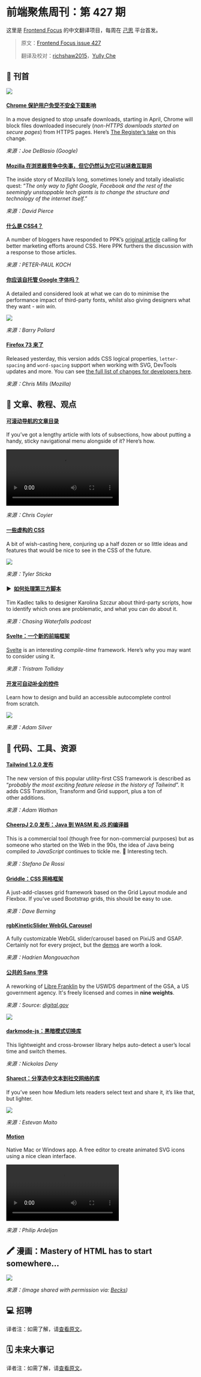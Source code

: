 # 前端聚焦周刊：第 427 期

这里是 [Frontend Focus](https://frontendfoc.us/latest) 的中文翻译项目，每周在 [己思](https://ohmyrss.com/?fef) 平台首发。

> 原文：[Frontend Focus issue 427](https://frontendfoc.us/issues/427)
> 
> 翻译及校对：[richshaw2015](https://github.com/richshaw2015)，[Yully Che](https://github.com/chechebecomestrong)

## 🚀 刊首

[![](https://res.cloudinary.com/cpress/image/upload/w_1280,e_sharpen:60/v1581508401/r7fxqwplnaa5uh04ko1u.jpg)](https://frontendfoc.us/link/83697/rss)

#### [Chrome 保护用户免受不安全下载影响](https://frontendfoc.us/link/83697/rss "security.googleblog.com")

In a move designed to stop unsafe downloads, starting in April, Chrome will block files downloaded insecurely (_non-HTTPS downloads started on secure pages_) from HTTPS pages. Here’s [The Register’s take](https://frontendfoc.us/link/83698/rss) on this change.

*来源：Joe DeBlasio (Google)*

#### [Mozilla 在浏览器竞争中失事，但它仍然认为它可以拯救互联网](https://frontendfoc.us/link/83699/rss "www.protocol.com")

The inside story of Mozilla’s long, sometimes lonely and totally idealistic quest: “_The only way to fight Google, Facebook and the rest of the seemingly unstoppable tech giants is to change the structure and technology of the internet itself._”

*来源：David Pierce*

#### [什么是 CSS4？](https://frontendfoc.us/link/83701/rss "www.quirksmode.org")

A number of bloggers have responded to PPK’s [original article](https://frontendfoc.us/link/83702/rss) calling for better marketing efforts around CSS. Here PPK furthers the discussion with a response to those articles.

*来源：PETER-PAUL KOCH*

#### [你应该自托管 Google 字体吗？](https://frontendfoc.us/link/83703/rss "www.tunetheweb.com")

A detailed and considered look at what we can do to minimise the performance impact of third-party fonts, whilst also giving designers what they want - _win win_.

![](https://www.tunetheweb.com/assets/images/blog/local-gfonts.png)

*来源：Barry Pollard*

#### [Firefox 73 来了](https://frontendfoc.us/link/83704/rss "hacks.mozilla.org")

Released yesterday, this version adds CSS logical properties, `letter-spacing` and `word-spacing` support when working with SVG, DevTools updates and more. You can see [the full list of changes for developers here](https://frontendfoc.us/link/83705/rss).

*来源：Chris Mills (Mozilla)*

## 📙 文章、教程、观点

#### [可滚动导航的文章目录](https://frontendfoc.us/link/83708/rss "css-tricks.com")

If you’ve got a lengthy article with lots of subsections, how about putting a handy, sticky navigational menu alongside of it? Here’s how.

![](https://css-tricks.com/wp-content/uploads/2020/01/prog-nav.mp4)

*来源：Chris Coyier*

#### [一些虚构的 CSS](https://frontendfoc.us/link/83709/rss "cloudfour.com")

A bit of wish-casting here, conjuring up a half dozen or so little ideas and features that would be nice to see in the CSS of the future.

![](https://29comwzoq712ml5vj5gf479x-wpengine.netdna-ssl.com/wp-content/uploads/2020/01/container-queries-opt.png)

*来源：Tyler Sticka*

#### ▶  [如何处理第三方脚本](https://frontendfoc.us/link/83710/rss "chasingwaterfalls.io")

Tim Kadlec talks to designer Karolina Szczur about third-party scripts, how to identify which ones are problematic, and what you can do about it.

*来源：Chasing Waterfalls podcast*

#### [Svelte：一个新的前端框架](https://frontendfoc.us/link/83712/rss "css-tricks.com")

[Svelte](https://frontendfoc.us/link/83713/rss) is an interesting _compile-time_ framework. Here’s why you may want to consider using it.

*来源：Tristram Tolliday*

#### [开发可自动补全的控件](https://frontendfoc.us/link/83714/rss "adamsilver.io")

Learn how to design and build an accessible autocomplete control from scratch.

![](https://adamsilver.io/assets/images/autocomplete.png)

*来源：Adam Silver*

## 🔧 代码、工具、资源

#### [Tailwind 1.2.0 发布](https://frontendfoc.us/link/83718/rss "github.com")

The new version of this popular utility-first CSS framework is described as “_probably the most exciting feature release in the history of Tailwind_”. It adds CSS Transition, Transform and Grid support, plus a ton of other additions.

*来源：Adam Wathan*

#### [CheerpJ 2.0 发布：Java 到 WASM 和 JS 的编译器](https://frontendfoc.us/link/83719/rss "medium.com")

This is a commercial tool (though free for non-commercial purposes) but as someone who started on the Web in the 90s, the idea of Java being compiled _to JavaScript_ continues to tickle me. 🙂 Interesting tech.

*来源：Stefano De Rossi*

#### [Griddle：CSS 网格框架](https://frontendfoc.us/link/83720/rss "github.com")

A just-add-classes grid framework based on the Grid Layout module and Flexbox. If you’ve used Bootstrap grids, this should be easy to use.

*来源：Dave Berning*

#### [rgbKineticSlider WebGL Carousel](https://frontendfoc.us/link/83721/rss "github.com")

A fully customizable WebGL slider/carousel based on PixiJS and GSAP. Certainly not for every project, but the [demos](https://frontendfoc.us/link/83722/rss) are worth a look.

*来源：Hadrien Mongouachon*

#### [公共的 Sans 字体](https://frontendfoc.us/link/83724/rss)

A reworking of [Libre Franklin](https://frontendfoc.us/link/83725/rss) by the USWDS department of the GSA, a US government agency. It's freely licensed and comes in **nine weights**.

*来源：_Source: [digital.gov](https://frontendfoc.us/link/83724/rss)_*

[![](https://res.cloudinary.com/cpress/image/upload/w_480,e_sharpen:60/v1581425376/m8fudktgipzkahmk34lc.png)](https://frontendfoc.us/link/83724/rss)

#### [darkmode-js：黑暗模式切换库](https://frontendfoc.us/link/83726/rss "github.com")

This lightweight and cross-browser library helps auto-detect a user’s local time and switch themes.

*来源：Nickolas Deny*

#### [Sharect：分享选中文本到社交网络的库](https://frontendfoc.us/link/83727/rss "estevanmaito.github.io")

If you’ve seen how Medium lets readers select text and share it, it’s like that, but lighter.

![](https://estevanmaito.github.io/sharect/simple.png)

*来源：Estevan Maito*

#### [Motion](https://frontendfoc.us/link/83728/rss "www.getmotion.io")

Native Mac or Windows app. A free editor to create animated SVG icons using a nice clean interface.

![](https://www.getmotion.io/motion7.mp4)

*来源：Philip Ardeljan*

## 🖍 漫画：Mastery of HTML has to start somewhere...

[![](https://res.cloudinary.com/cpress/image/upload/w_1280,e_sharpen:60/v1581422529/ceasnrfpxm5jeiyxs95y.jpg)](https://frontendfoc.us/link/83729/rss)

*来源：(Image shared with permission via: [Becks](https://frontendfoc.us/link/83729/rss))*

## 💻 招聘

译者注：如需了解，请[查看原文](https://frontendfoc.us/issues/427)。

## 🗓 未来大事记

译者注：如需了解，请[查看原文](https://frontendfoc.us/issues/427)。

